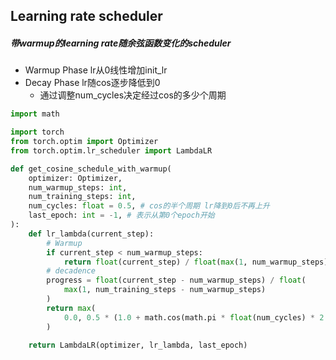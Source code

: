 ## Learning rate scheduler

##### 带warmup的learning rate随余弦函数变化的scheduler
- Warmup Phase lr从0线性增加init_lr
- Decay Phase lr随cos逐步降低到0
  - 通过调整num_cycles决定经过cos的多少个周期
```python
import math

import torch
from torch.optim import Optimizer
from torch.optim.lr_scheduler import LambdaLR

def get_cosine_schedule_with_warmup(
	optimizer: Optimizer,
	num_warmup_steps: int,
	num_training_steps: int,
	num_cycles: float = 0.5, # cos的半个周期 lr降到0后不再上升
	last_epoch: int = -1, # 表示从第0个epoch开始
):
	def lr_lambda(current_step):
		# Warmup
		if current_step < num_warmup_steps:
			return float(current_step) / float(max(1, num_warmup_steps))
		# decadence
		progress = float(current_step - num_warmup_steps) / float(
			max(1, num_training_steps - num_warmup_steps)
		)
		return max(
			0.0, 0.5 * (1.0 + math.cos(math.pi * float(num_cycles) * 2.0 * progress))
		)

	return LambdaLR(optimizer, lr_lambda, last_epoch)
```

